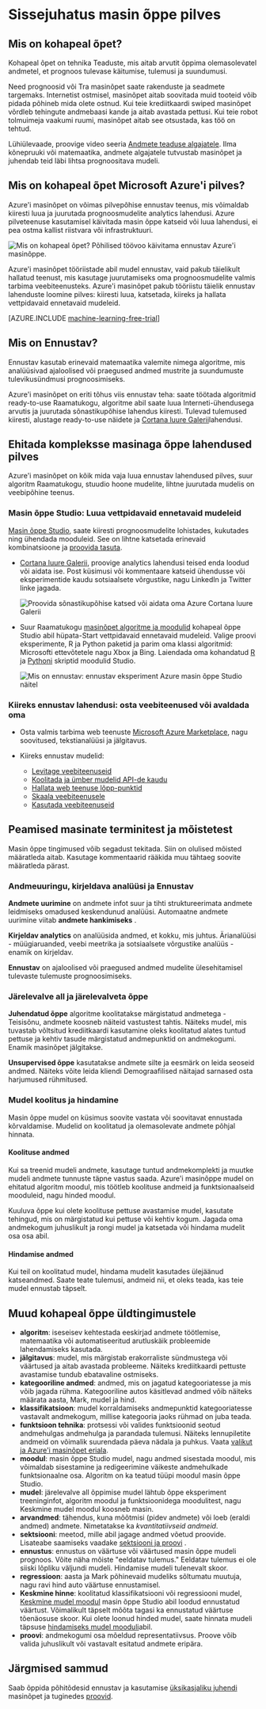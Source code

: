 <properties
    pageTitle="Mis on Azure'i masinõpet? | Microsoft Azure"
    description="Selgitatakse põhimõisteid masinõpet pilves, kirjeldatakse, mida te saate seda kasutada ja masin õppe tingimused on määratletud."
    keywords="mis on kohapeal õpet, masinate tingimused, ennustav, mis on ennustav, kiireks"
    services="machine-learning"
    documentationCenter=""
    authors="cjgronlund"
    manager="jhubbard"
    editor="cgronlun"/>

<tags
    ms.service="machine-learning"
    ms.workload="data-services"
    ms.tgt_pltfrm="na"
    ms.devlang="na"
    ms.topic="get-started-article"
    ms.date="08/17/2016"
    ms.author="cgronlun;tedway;olgali"/>


# <a name="introduction-to-machine-learning-in-the-cloud"></a>Sissejuhatus masin õppe pilves

## <a name="what-is-machine-learning"></a>Mis on kohapeal õpet?

Kohapeal õpet on tehnika Teaduste, mis aitab arvutit õppima olemasolevatel andmetel, et prognoos tulevase käitumise, tulemusi ja suundumusi.  

Need prognoosid või Tra masinõpet saate rakenduste ja seadmete targemaks. Internetist ostmisel, masinõpet aitab soovitada muid tooteid võib pidada põhineb mida olete ostnud. Kui teie krediitkaardi swiped masinõpet võrdleb tehingute andmebaasi kande ja aitab avastada pettusi. Kui teie robot tolmuimeja vaakumi ruumi, masinõpet aitab see otsustada, kas töö on tehtud.

Lühiülevaade, proovige video seeria [Andmete teaduse algajatele](machine-learning-data-science-for-beginners-the-5-questions-data-science-answers.md). Ilma kõnepruuki või matemaatika, andmete algajatele tutvustab masinõpet ja juhendab teid läbi lihtsa prognoositava mudeli.

## <a name="what-is-machine-learning-in-the-microsoft-azure-cloud"></a>Mis on kohapeal õpet Microsoft Azure'i pilves?

Azure'i masinõpet on võimas pilvepõhise ennustav teenus, mis võimaldab kiiresti luua ja juurutada prognoosmudelite analytics lahendusi. Azure pilveteenuse kasutamisel käivitada masin õppe katseid või luua lahendusi, ei pea ostma kallist riistvara või infrastruktuuri.

![Mis on kohapeal õpet? Põhilised töövoo käivitama ennustav Azure'i masinõppe.](./media/machine-learning-what-is-machine-learning/machine-learning-service-parts-and-workflow.png)

Azure'i masinõpet tööriistade abil mudel ennustav, vaid pakub täielikult hallatud teenust, mis kasutage juurutamiseks oma prognoosmudelite valmis tarbima veebiteenusteks. Azure'i masinõpet pakub tööriistu täielik ennustav lahenduste loomine pilves: kiiresti luua, katsetada, kiireks ja hallata vettpidavaid ennetavaid mudeleid.

[AZURE.INCLUDE [machine-learning-free-trial](../../includes/machine-learning-free-trial.md)]

## <a name="what-is-predictive-analytics"></a>Mis on Ennustav?

Ennustav kasutab erinevaid matemaatika valemite nimega algoritme, mis analüüsivad ajaloolised või praegused andmed mustrite ja suundumuste tulevikusündmusi prognoosimiseks.

Azure'i masinõpet on eriti tõhus viis ennustav teha: saate töötada algoritmid ready-to-use Raamatukogu, algoritme abil saate luua Interneti-ühendusega arvutis ja juurutada sõnastikupõhise lahendus kiiresti. Tulevad tulemused kiiresti, alustage ready-to-use näidete ja [Cortana luure Galerii](http://gallery.cortanaintelligence.com/)lahendusi.

## <a name="build-complete-machine-learning-solutions-in-the-cloud"></a>Ehitada kompleksse masinaga õppe lahendused pilves

Azure'i masinõpet on kõik mida vaja luua ennustav lahendused pilves, suur algoritm Raamatukogu, stuudio hoone mudelite, lihtne juurutada mudelis on veebipõhine teenus.

### <a name="machine-learning-studio-create-predictive-models"></a>Masin õppe Studio: Luua vettpidavaid ennetavaid mudeleid

[Masin õppe Studio](machine-learning-what-is-ml-studio.md), saate kiiresti prognoosmudelite lohistades, kukutades ning ühendada mooduleid. See on lihtne katsetada erinevaid kombinatsioone ja [proovida tasuta](https://studio.azureml.net/?selectAccess=true&o=2).

* [Cortana luure Galerii](machine-learning-gallery-how-to-use-contribute-publish.md), proovige analytics lahendusi teised enda loodud või aidata ise. Post küsimusi või kommentaare katseid ühendusse või eksperimentide kaudu sotsiaalsete võrgustike, nagu LinkedIn ja Twitter linke jagada.

  ![Proovida sõnastikupõhise katsed või aidata oma Azure Cortana luure Galerii](./media/machine-learning-what-is-machine-learning/machine-learning-cortana-intelligence-gallery.png)

* Suur Raamatukogu [masinõpet algoritme ja moodulid](https://msdn.microsoft.com/library/azure/f5c746fd-dcea-4929-ba50-2a79c4c067d7) kohapeal õppe Studio abil hüpata-Start vettpidavaid ennetavaid mudeleid. Valige proovi eksperimente, R ja Python paketid ja parim oma klassi algoritmid: Microsofti ettevõtetele nagu Xbox ja Bing. Laiendada oma kohandatud [R](machine-learning-r-quickstart.md) ja [Pythoni](machine-learning-execute-python-scripts.md) skriptid moodulid Studio.

  ![Mis on ennustav: ennustav eksperiment Azure masin õppe Studio näitel](./media/machine-learning-what-is-machine-learning/azure-machine-learning-studio-predictive-score-experiment.png)


### <a name="operationalize-predictive-analytics-solutions-purchase-web-services-or-publish-your-own"></a>Kiireks ennustav lahendusi: osta veebiteenused või avaldada oma

* Osta valmis tarbima web teenuste [Microsoft Azure Marketplace](https://datamarket.azure.com/browse?query=machine+learning), nagu soovitused, tekstianalüüsi ja jälgitavus.

* Kiireks ennustav mudelid:
    * [Levitage veebiteenuseid](machine-learning-publish-a-machine-learning-web-service.md)
    * [Koolitada ja ümber mudelid API-de kaudu](machine-learning-retrain-models-programmatically.md)
    * [Hallata web teenuse lõpp-punktid](machine-learning-create-endpoint.md)
    * [Skaala veebiteenusele](machine-learning-scaling-webservice.md)
    * [Kasutada veebiteenuseid](machine-learning-consume-web-services.md)

## <a name="key-machine-learning-terms-and-concepts"></a>Peamised masinate terminitest ja mõistetest

Masin õppe tingimused võib segadust tekitada. Siin on olulised mõisted määratleda aitab. Kasutage kommentaarid rääkida muu tähtaeg soovite määratleda pärast.

### <a name="data-exploration-descriptive-analytics-and-predictive-analytics"></a>Andmeuuringu, kirjeldava analüüsi ja Ennustav

**Andmete uurimine** on andmete infot suur ja tihti struktureerimata andmete leidmiseks omadused keskendunud analüüsi. Automaatne andmete uurimine viitab **andmete hankimiseks** .

**Kirjeldav analytics** on analüüsida andmed, et kokku, mis juhtus. Ärianalüüsi - müügiaruanded, veebi meetrika ja sotsiaalsete võrgustike analüüs - enamik on kirjeldav.

**Ennustav** on ajaloolised või praegused andmed mudelite ülesehitamisel tulevaste tulemuste prognoosimiseks.


### <a name="supervised-and-unsupervised-learning"></a>Järelevalve all ja järelevalveta õppe
 **Juhendatud õppe** algoritme koolitatakse märgistatud andmetega - Teisisõnu, andmete koosneb näiteid vastustest tahtis. Näiteks mudel, mis tuvastab võltsitud krediitkaardi kasutamine oleks koolitatud alates tuntud pettuse ja kehtiv tasude märgistatud andmepunktid on andmekogumi. Enamik masinõpet jälgitakse.

 **Unsupervised õppe** kasutatakse andmete silte ja eesmärk on leida seoseid andmed. Näiteks võite leida kliendi Demograafilised näitajad sarnased osta harjumused rühmitused.

### <a name="model-training-and-evaluation"></a>Mudel koolitus ja hindamine
Masin õppe mudel on küsimus soovite vastata või soovitavat ennustada kõrvaldamise. Mudelid on koolitatud ja olemasolevate andmete põhjal hinnata.

#### <a name="training-data"></a>Koolituse andmed
Kui sa treenid mudeli andmete, kasutage tuntud andmekomplekti ja muutke mudeli andmete tunnuste täpne vastus saada. Azure'i masinõppe mudel on ehitatud algoritm moodul, mis töötleb koolituse andmeid ja funktsionaalseid mooduleid, nagu hinded moodul.

Kuuluva õppe kui olete koolituse pettuse avastamise mudel, kasutate tehingud, mis on märgistatud kui pettuse või kehtiv kogum. Jagada oma andmekogum juhuslikult ja rongi mudel ja katsetada või hindama mudelit osa osa abil.

#### <a name="evaluation-data"></a>Hindamise andmed
Kui teil on koolitatud mudel, hindama mudelit kasutades ülejäänud katseandmed. Saate teate tulemusi, andmeid nii, et oleks teada, kas teie mudel ennustab täpselt.

## <a name="other-common-machine-learning-terms"></a>Muud kohapeal õppe üldtingimustele

* **algoritm**: iseseisev kehtestada eeskirjad andmete töötlemise, matemaatika või automatiseeritud arutluskäik probleemide lahendamiseks kasutada.
* **jälgitavus**: mudel, mis märgistab erakorraliste sündmustega või väärtused ja aitab avastada probleeme. Näiteks krediitkaardi pettuste avastamise tundub ebatavaline ostmiseks.
* **kategooriline andmed**: andmed, mis on jagatud kategooriatesse ja mis võib jagada rühma. Kategooriline autos käsitlevad andmed võib näiteks määrata aasta, Mark, mudel ja hind.
* **klassifikatsioon**: mudel korraldamiseks andmepunktid kategooriatesse vastavalt andmekogum, millise kategooria jaoks rühmad on juba teada.
* **funktsioon tehnika**: protsessi või valides funktsioonid seotud andmehulgas andmehulga ja parandada tulemusi. Näiteks lennupiletite andmeid on võimalik suurendada päeva nädala ja puhkus. Vaata [valikut ja Azure'i masinõpet eriala](machine-learning-feature-selection-and-engineering.md).
* **moodul**: masin õppe Studio mudel, nagu andmed sisestada moodul, mis võimaldab sisestamine ja redigeerimine väikeste andmehulkade funktsionaalne osa. Algoritm on ka teatud tüüpi moodul masin õppe Studio.
* **mudel**: järelevalve all õppimise mudel lähtub õppe eksperiment treeninginfot, algoritm moodul ja funktsioonidega moodulitest, nagu Keskmine mudel moodul koosneb masin.
* **arvandmed**: tähendus, kuna mõõtmisi (pidev andmete) või loeb (eraldi andmed) andmete. Nimetatakse ka *kvantitatiivseid andmeid*.
* **sektsiooni**: meetod, mille abil jagage andmed võetud proovide. Lisateabe saamiseks vaadake [sektsiooni ja proovi](https://msdn.microsoft.com/library/azure/dn905960.aspx) .
* **ennustus**: ennustus on väärtuse või väärtused masin õppe mudeli prognoos. Võite näha mõiste "eeldatav tulemus." Eeldatav tulemus ei ole siiski lõpliku väljundi mudeli. Hindamise mudeli tulenevalt skoor.
* **regressioon**: aasta ja Mark põhinevaid mudeliks sõltumatu muutuja, nagu ravi hind auto väärtuse ennustamisel.
* **Keskmine hinne**: koolitatud klassifikatsiooni või regressiooni mudel, [Keskmine mudel moodul](https://msdn.microsoft.com/library/azure/dn905995.aspx) masin õppe Studio abil loodud ennustatud väärtust. Võimalikult täpselt mõõta tagasi ka ennustatud väärtuse tõenäosuse skoor. Kui olete loonud hinded mudel, saate hinnata mudeli täpsuse [hindamiseks mudel mooduli](https://msdn.microsoft.com/library/azure/dn905915.aspx)abil.
* **proovi**: andmekogumi osa mõeldud representatiivsus. Proove võib valida juhuslikult või vastavalt esitatud andmete eripära.



## <a name="next-steps"></a>Järgmised sammud
Saab õppida põhitõdesid ennustav ja kasutamise [üksikasjaliku juhendi](machine-learning-create-experiment.md) masinõpet ja tuginedes [proovid](machine-learning-sample-experiments.md).  


<!-- Module References -->
[learning-with-counts]: https://msdn.microsoft.com/library/azure/81c457af-f5c0-4b2d-922c-fdef2274413c/
